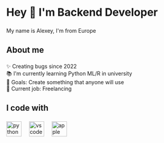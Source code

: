 <h1 align="left">Hey 👋 I'm Backend Developer</h1>

###

<p align="left">My name is Alexey, I'm from Europe</p>

###

<h2 align="left">About me</h2>

###

<p align="left">✨ Creating bugs since 2022<br>📚 I'm currently learning Python ML/R in university<br>🎯 Goals: Create something that anyone will use<br>💼 Current job: Freelanсing</p>

###

<h2 align="left">I code with</h2>

###

<div align="left">
  <img src="https://cdn.jsdelivr.net/gh/devicons/devicon/icons/python/python-original.svg" height="40" alt="python logo"  />
  <img width="12" />
  <img src="https://cdn.jsdelivr.net/gh/devicons/devicon/icons/vscode/vscode-original.svg" height="40" alt="vscode logo"  />
  <img width="12" />
  <img src="https://img.shields.io/badge/Apple-000000?logo=apple&logoColor=white&style=for-the-badge" height="40" alt="apple logo"  />
</div>

###
